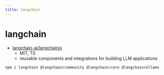 ```yaml
---
title: langchain
---
```


# langchain

- [langchain-ai/langchainjs](https://github.com/langchain-ai/langchainjs)
  - MIT, TS
  - reusable components and integrations for building LLM applications

```bash
npm i langchain @langchain/community @langchain/core @langchain/ollama
```

